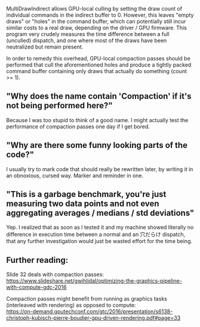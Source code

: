 MultiDrawIndirect allows GPU-local culling by setting the draw count of individual commands in the indirect buffer to 0. However, this leaves "empty draws" or "holes" in the command buffer, which can potentially still incur similar costs to a real draw, depending on the driver / GPU firmware. This program very crudely measures the time difference between a full (unculled) dispatch, and one where most of the draws have been neutralized but remain present.

In order to remedy this overhead, GPU-local compaction passes should be performed that cull the aforementioned holes and produce a tightly packed command buffer containing only draws that actually do something (count >= 1).

## "Why does the name contain 'Compaction' if it's not being performed here?"
Because I was too stupid to think of a good name. I might actually test the performance of compaction passes one day if I get bored.

## "Why are there some funny looking parts of the code?"
I usually try to mark code that should really be rewritten later, by writing it in an obnoxious, cursed way. Marker and reminder in one.

## "This is a garbage benchmark, you're just measuring two data points and not even aggregating averages / medians / std deviations"
Yep. I realized that as soon as I tested it and my machine showed literally no difference in execution time between a normal and an 穴だらけ dispatch, that any further investigation would just be wasted effort for the time being.

## Further reading:
Slide 32 deals with compaction passes:  
https://www.slideshare.net/gwihlidal/optimizing-the-graphics-pipeline-with-compute-gdc-2016

Compaction passes might benefit from running as graphics tasks (interleaved with rendering) as opposed to compute:  
https://on-demand.gputechconf.com/gtc/2016/presentation/s6138-christoph-kubisch-pierre-boudier-gpu-driven-rendering.pdf#page=33
